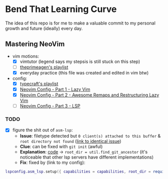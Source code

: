 # Bend That Learning Curve

The idea of this repo is for me to make a valuable commit to my personal growth and future (ideally) every day.

## Mastering NeoVim

- vim motions:
    - [x] vimtutor (legend says my stepsis is still stuck on this step)
    - [ ] [theprimeagen's playlist](https://www.youtube.com/playlist?list=PLm323Lc7iSW_wuxqmKx_xxNtJC_hJbQ7R)
    - [x] everyday practice (this file was created and edited in vim btw)
- config:
    - [x] [typecraft's playlist](https://www.youtube.com/playlist?list=PLsz00TDipIffreIaUNk64KxTIkQaGguqn) 
    - [x] [Neovim Config - Part 1 - Lazy Vim](https://www.youtube.com/watch?v=ZWWxwwUsPNw)
    - [x] [Neovim Config - Part 2 - Awesome Remaps and Restructuring Lazy Vim](https://www.youtube.com/watch?v=c0Xmd4PGino)
    - [ ] [Neovim Config - Part 3 - LSP](https://www.youtube.com/watch?v=MuUrCcvE-Yw)

### TODO

- [x] figure the shit out of `asm-lsp`:
    - **Issue**: filetype detected but `0 client(s) attached to this buffer` & `root directory not found` ([link to identical issue](https://www.reddit.com/r/neovim/comments/16x65f9/has_anyone_had_any_issues_with_asmlsp/))
    - **Clue**: can be fixed with `git init` (awful)
    - **Explanation**: [code](https://github.com/neovim/nvim-lspconfig/blob/master/lua/lspconfig/server_configurations/asm_lsp.lua) -> `root_dir = util.find_git_ancestor` (it's noticeable that other lsp servers have different implementations) 
    - **Fix**: fixed by (link to my config):
```lua
lspconfig.asm_lsp.setup({ capabilities = capabilities, root_dir = require('lspconfig.util').root_pattern('.asm-lsp.toml', '.git', '*.asm', '*.s', '*.S') })` 
```

